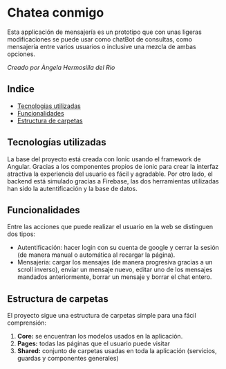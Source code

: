 # Chatea conmigo
Esta applicación de mensajería es un prototipo que con unas ligeras modificaciones se puede usar como chatBot de consultas, como mensajería entre varios usuarios o inclusive una mezcla de ambas opciones.

*Creado por Àngela Hermosilla del Rio*

## Indice
- [Tecnologias utilizadas](#tecnologías-utilizadas)
- [Funcionalidades](#funcionalidades)
- [Estructura de carpetas](#estructura-de-carpetas)

## Tecnologías utilizadas
La base del proyecto está creada con Ionic usando el framework de Angular. Gracias a los componentes propios de ionic para crear la interfaz atractiva la experiencia del usuario es fácil y agradable. Por otro lado, el backend está simulado gracias a Firebase, las dos herramientas utilizadas han sido la autentificación y la base de datos.

## Funcionalidades
Entre las acciones que puede realizar el usuario en la web se distinguen dos tipos:
- Autentificación: hacer login con su cuenta de google y cerrar la sesión (de manera manual o automática al recargar la página).
- Mensajeria: cargar los mensajes (de manera progresiva gracias a un scroll inverso), enviar un mensaje nuevo, editar uno de los mensajes mandados anteriormente, borrar un mensaje y borrar el chat entero.

## Estructura de carpetas
El proyecto sigue una estructura de carpetas simple para una fácil comprensión: 
1. **Core:** se encuentran los modelos usados en la aplicación.
2. **Pages:** todas las páginas que el usuario puede visitar
3. **Shared:** conjunto de carpetas usadas en toda la aplicación (servicios, guardas y componentes generales)